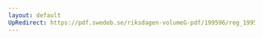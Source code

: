 ```yaml
---
layout: default
UpRedirect: https://pdf.swedeb.se/riksdagen-volumeG-pdf/199596/reg_199596/reg_199596_0327.pdf
---
```

